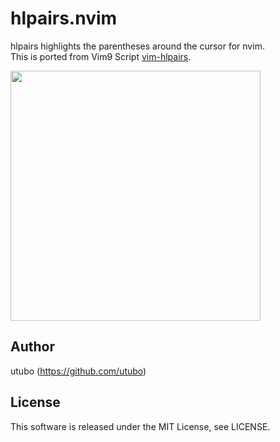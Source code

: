 # hlpairs.nvim

hlpairs highlights the parentheses around the cursor for nvim.  
This is ported from Vim9 Script
[vim-hlpairs](https://github.com/utubo/vim-hlpairs).

<img src="https://user-images.githubusercontent.com/6848636/225357852-5eca2053-ee41-41a3-9d57-d6bd249b29cc.gif" width="400">

## Author
utubo (https://github.com/utubo)

## License
This software is released under the MIT License, see LICENSE.
